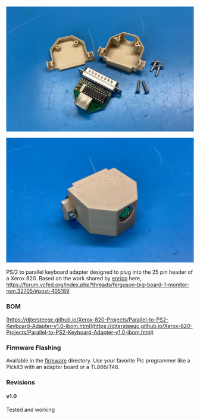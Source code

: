 ![](../docs/keyboard-adapter.jpg)

![](../docs/keybaord-adapter-cased.jpg)

PS/2 to parallel keyboard adapter designed to plug into the 25 pin header of a Xerox 820. Based on the work shared by [enrico](https://forum.vcfed.org/index.php?members/enrico.5315/) here, https://forum.vcfed.org/index.php?threads/ferguson-big-board-1-monitor-rom.32705/#post-405189

### BOM

[https://djtersteegc.github.io/Xerox-820-Projects/Parallel-to-PS2-Keyboard-Adapter-v1.0-ibom.html](https://djtersteegc.github.io/Xerox-820-Projects/Parallel-to-PS2-Keyboard-Adapter-v1.0-ibom.html)

### Firmware Flashing

Available in the [firmware](firmware) directory.  Use your favorite Pic programmer like a Pickit3 with an adapter board or a TL866/T48.

### Revisions

#### v1.0

Tested and working

